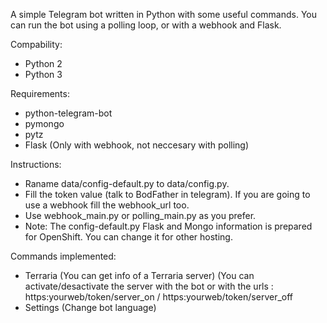A simple Telegram bot written in Python with some useful commands. You can run the bot using a polling loop, or with a webhook and Flask.

Compability:
- Python 2
- Python 3

Requirements:
- python-telegram-bot
- pymongo
- pytz
- Flask (Only with webhook, not neccesary with polling)

Instructions:
- Raname data/config-default.py to data/config.py.
- Fill the token value (talk to BodFather in telegram). If you are going to use a webhook fill the webhook_url too.
- Use webhook_main.py or polling_main.py as you prefer.
- Note: The config-default.py Flask and Mongo information is prepared for OpenShift. You can change it for other hosting.

Commands implemented:
- Terraria (You can get info of a Terraria server) (You can activate/desactivate the server with the bot or with the  urls :
    https:yourweb/token/server_on  / https:yourweb/token/server_off
- Settings (Change bot language)